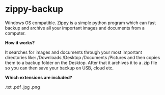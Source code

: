 # zippy-backup



Windows OS compatible.
Zippy is a simple python program which can fast backup and archive all your important images and documents from a computer.


<b>How it works?</b>

It searches for images and documents through your most important directories like: /Downloads /Desktop /Documents /Pictures
and then copies them to a backup folder on the Desktop. After that it archives it to a .zip file so you can then save your backup on USB, cloud etc.


<b>Which extensions are included?</b>

.txt .pdf .jpg .png

